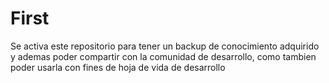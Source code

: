 # First
Se activa este repositorio para tener un backup de conocimiento adquirido y ademas poder compartir con la comunidad de desarrollo, como tambien poder usarla con fines de hoja de vida de desarrollo
